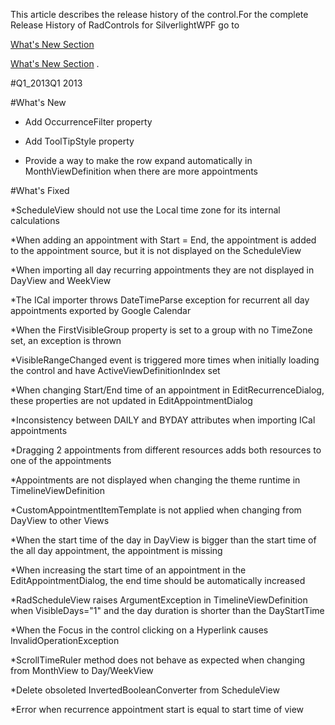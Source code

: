 This article describes the release history of the control.For the complete Release History of RadControls for SilverlightWPF go to 
  		
[What's New Section](http://www.telerik.com/products/silverlight/whats-new.aspx)

[What's New Section](http://www.telerik.com/products/wpf/whats-new.aspx)
.

#Q1_2013Q1 2013

#What's New

* Add OccurrenceFilter property

* Add ToolTipStyle property

* Provide a way to make the row expand automatically in MonthViewDefinition when there are more appointments 

#What's Fixed

*ScheduleView should not use the Local time zone for its internal calculations

*When adding an appointment with Start = End, the appointment is added to the appointment source, but it is not displayed on the ScheduleView

*When importing all day recurring appointments they are not displayed in DayView and WeekView

*The ICal importer throws DateTimeParse exception for recurrent all day appointments exported by Google Calendar 

*When the FirstVisibleGroup property is set to a group with no TimeZone set, an exception is thrown 

*VisibleRangeChanged event is triggered more times when initially loading the control and have ActiveViewDefinitionIndex set

*When changing Start/End time of an appointment in EditRecurrenceDialog, these properties are not updated in EditAppointmentDialog 

*Inconsistency between DAILY and BYDAY attributes when importing ICal appointments 

*Dragging 2 appointments from different resources adds both resources to one of the appointments 

*Appointments are not displayed when changing the theme runtime in TimelineViewDefinition

*CustomAppointmentItemTemplate is not applied when changing from DayView to other Views 

*When the start time of the day in DayView is bigger than the start time of the all day appointment, the appointment is missing 

*When increasing the start time of an appointment in the EditAppointmentDialog, the end time should be automatically increased

*RadScheduleView raises ArgumentException in TimelineViewDefinition when VisibleDays="1" and the day duration is shorter than the DayStartTime

*When the Focus in the control clicking on a Hyperlink causes InvalidOperationException 

*ScrollTimeRuler method does not behave as expected when changing from MonthView to Day/WeekView 

*Delete obsoleted InvertedBooleanConverter from ScheduleView 

*Error when recurrence appointment start is equal to start time of view
